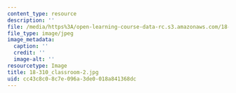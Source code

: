 ```yaml
---
content_type: resource
description: ''
file: /media/https%3A/open-learning-course-data-rc.s3.amazonaws.com/18-310-principles-of-discrete-applied-mathematics-fall-2013/cc43c8c08c7e096a3de0018a841368dc_18-310_classroom-2.jpg
file_type: image/jpeg
image_metadata:
  caption: ''
  credit: ''
  image-alt: ''
resourcetype: Image
title: 18-310_classroom-2.jpg
uid: cc43c8c0-8c7e-096a-3de0-018a841368dc
---
```

